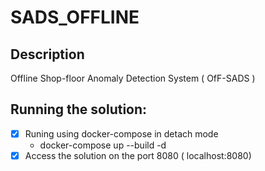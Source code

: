 # SADS_OFFLINE
## Description
Offline Shop-floor Anomaly Detection System ( OfF-SADS ) 

## Running the solution:
- [x] Runing using docker-compose in detach mode
    - docker-compose up --build -d 
- [x] Access the solution on the port 8080 ( localhost:8080)
